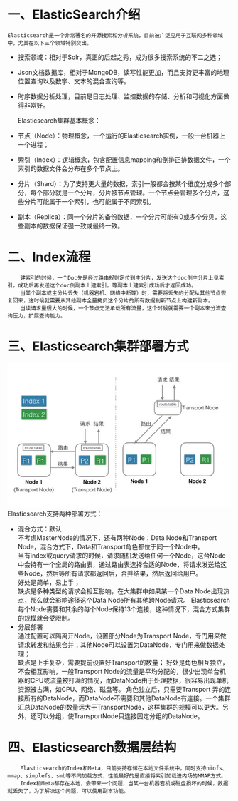 # 一、ElasticSearch介绍
    Elasticsearch是一个非常著名的开源搜索和分析系统，目前被广泛应用于互联网多种领域中，尤其在以下三个领域特别突出。
  - 搜索领域：相对于Solr，真正的后起之秀，成为很多搜索系统的不二之选；
  - Json文档数据库，相对于MongoDB，读写性能更加，而且支持更丰富的地理位置查询以及数字、文本的混合查询等。
  - 时序数据分析处理，目前是日志处理、监控数据的存储、分析和可视化方面做得非常好。
  
    Elasticsearch集群基本概念：
  - 节点（Node）：物理概念，一个运行的Elasticsearch实例，一般一台机器上一个进程；
  - 索引（Index）：逻辑概念，包含配置信息mapping和倒排正排数据文件，一个索引的数据文件会分布在多个节点上。
  - 分片（Shard）：为了支持更大量的数据，索引一般都会按某个维度分成多个部分，每个部分就是一个分片，分片被节点管理。一个节点会管理多个分片，这些分片可能属于一个索引，也可能属于不同索引。
  - 副本（Replica）：同一个分片的备份数据，一个分片可能有0或多个分贝，这些副本的数据保证强一致或最终一致。

# 二、Index流程
        建索引的时候，一个Doc先是经过路由规则定位到主分片，发送这个doc倒主分片上见索引，成功后再发送这个doc倒副本上建索引，等副本上建索引成功后才返回成功。
        当某个副本或主分片丢失（机器宕机、网络中断等）时，需要将丢失的分配从其他节点恢复回来，这时候就需要从其他副本全量拷贝这个分片的所有数据到新节点上构建新副本。
        当读请求量很大的时候，一个节点无法承载所有流量，这个时候就需要一个副本来分流查询压力，扩展查询能力。

# 三、Elasticsearch集群部署方式
![blockchain](/resource/images/elasticsearch部署方式.jpg)
    Elasticsearch支持两种部署方式：
  - 混合方式：默认    
        不考虑MasterNode的情况下，还有两种Node：Data Node和Transport Node，混合方式下，Data和Transport角色都位于同一个Node中。  
        当有index或query请求的时候，请求随机发送给任何一个Node，这台Node中会持有一个全局的路由表，通过路由表选择合适的Node，将请求发送给这些Node，然后等所有请求都返回后，合并结果，然后返回给用户。  
        好处是简单，易上手；  
        缺点是多种类型的请求会相互影响，在大集群中如果某一个Data Node出现热点，那么就会影响途径这个Data Node所有其他跨Node请求。
        Elasticsearch每个Node需要和其余的每个Node保持13个连接，这种情况下，混合方式集群的规模就会受限制。  
  - 分层部署  
        通过配置可以隔离开Node，设置部分Node为Transport Node，专门用来做请求转发和结果合并；其他Node可以设置为DataNode，专门用来做数据处理；  
        缺点是上手复杂，需要提前设置好Transport的数量；
        好处是角色相互独立，不会相互影响，一般Transport Node的流量是平均分配的，很少出现单台机器的CPU或流量被打满的情况，而DataNode由于处理数据，很容易出现单机资源被占满，如CPU、网络、磁盘等。
        角色独立后，只需要Transport 弄的连接所有的DataNode，而DataNode不需要和其他DataNode有连接。一个集群汇总DataNode的数量远大于TransportNode，这样集群的规模可以更大。另外，还可以分组，使TransportNode只连接固定分组的DataNode。
# 四、Elasticsearch数据层结构
        Elasticsearch的Index和Meta，目前支持存储在本地文件系统中，同时支持niofs、mmap、simplefs、smb等不同加载方式，性能最好的是直接将索引加载进内场的MMAP方式。
        Index和Meta都存在本地，会带来一个问题，当某一台机器宕机或磁盘损坏的时候，数据就丢失了，为了解决这个问题，可以使用副本功能。
          